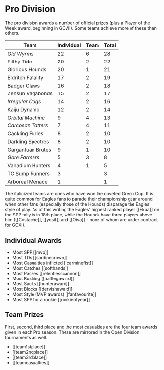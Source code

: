 # Pro Division

The pro division awards a number of official prizes (plus a Player of the Week award, beginning in GCVII). Some teams achieve more of these than others.

| Team | Individual | Team | Total |
|---|---|---|---|
| *Old Wyrms* | 22 | 6 | 28 |
| Filthy Tide | 20 | 2 | 22 |
| Glorious Hounds | 20 | 1 | 21 |
| Eldritch Fatality | 17 | 2 | 19 |
| Badger Claws | 16 | 2 | 18 |
| Zensun Vagabonds | 15 | 2 | 17 |
| *Irregular Cogs* | 14 | 2 | 16 |
| Kaiju Dynamo | 12 | 2 | 14 |
| *Orbital Machine* | 9 | 4 | 13 |
| *Carcosan Tatters* | 7 | 4 | 11 |
| Cackling Furies | 8 | 2 | 10 |
| Darkling Spectres | 8 | 2 | 10 |
| Gargantuan Brutes | 9 | 1 | 10 |
| *Gore Farmers* | 5 | 3 | 8 |
| Vanadium Hunters | 4 | 1 | 5 |
| TC Sump Runners | 3 |  | 3 |
| Arboreal Menace | 1 |  | 1 |

The italicized teams are ones who have won the coveted Green Cup. It is quite common for Eagles fans to parade their championship gear around when other fans (especially those of the Hounds) disparage the Eagles' style of play. As of this writing the Eagles' highest ranked player [[Ekua]] on the SPP tally is in 18th place, while the Hounds have three players above him ([[Costache]], [[yosif]] and [[Oiva]] - none of whom are under contract for GCXI).

## Individual Awards

* Most SPP [[mvp]]
* Most TDs [[sardinecrown]]
* Most Casualties inflicted [[carminefist]]
* Most Catches [[softhands]]
* Most Passes [[relentlesscannon]]
* Most Rushing [[halflegaward]]
* Most Sacks [[hunteraward]]
* Most Blocks [[dervishaward]]
* Most Style (MVP awards) [[fanfavourite]]
* Most SPP for a rookie [[rookieofyear]]

## Team Prizes

First, second, third place and the most casualties are the four team awards given in each Pro season. These are mirrored in the Open Division tournaments as well.

* [[team1stplace]]
* [[team2ndplace]]
* [[team3rdplace]]
* [[teamcasualties]]
